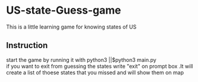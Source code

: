 # US-state-Guess-game
This is a little learning game for knowing states of US

## Instruction
start the game by running it with python3 ||$python3 main.py <br />
if you want to exit from guessing the states write "exit" on prompt box .It will create a list of thoese states that you missed and will show them on map
